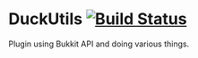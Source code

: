 DuckUtils [![Build Status](http://ci.algent.fr/job/DuckUtils/badge/icon)](http://ci.algent.fr/job/DuckUtils/)
===========

Plugin using Bukkit API and doing various things.
